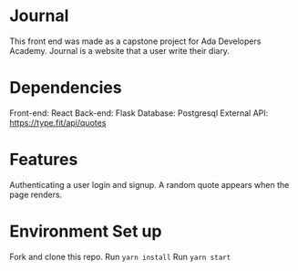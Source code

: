 # Journal

This front end was made as a capstone project for Ada Developers Academy. Journal is a website that a user write their diary.

# Dependencies
Front-end: React
Back-end: Flask
Database: Postgresql
External API: https://type.fit/api/quotes

# Features
Authenticating a user login and signup.
A random quote appears when the page renders.

# Environment Set up
Fork and clone this repo.
Run `yarn install`
Run `yarn start`
